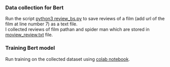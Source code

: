 
### Data collection for Bert
Run the script [python3 review_bs.py](https://github.com/DimpleB0501/eva8/blob/main/Session%2011%20Assignment/review_bs.py) to save reviews of a film (add url of the film at line number 7) as a text file. <br/>
I collected reviews of film pathan and spider man which are stored in [moview_review.txt](https://github.com/DimpleB0501/eva8/blob/main/Session%2011%20Assignment/movie_review.txt) file. <br/>

### Training Bert model
Run training on the collected dataset using [colab notebook](https://github.com/DimpleB0501/eva8/blob/main/Session%2011%20Assignment/BertTraining.ipynb).

